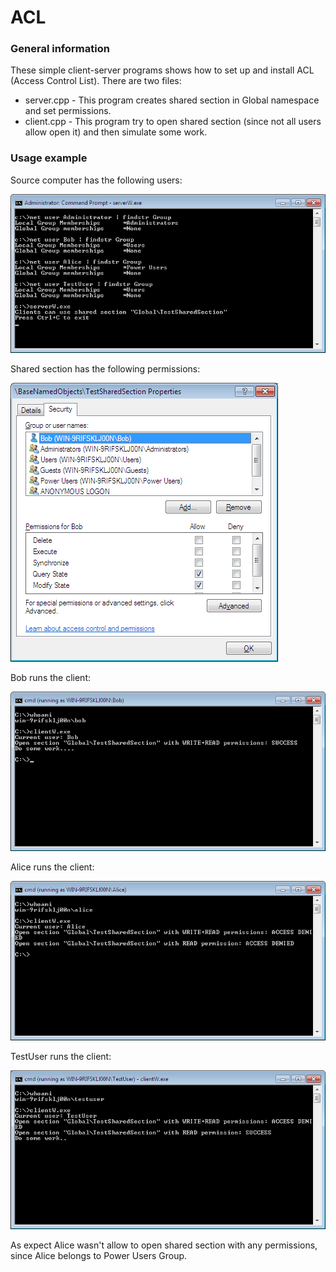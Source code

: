 ACL
===

### General information
These simple client-server programs shows how to set up and install ACL (Access Control List). There are two files:

* server.cpp - This program creates shared section in Global namespace and set permissions.
* client.cpp - This program try to open shared section (since not all users allow open it) and then simulate some work.

### Usage example
Source computer has the following users:

![users on test computer](img\users_on_computer.png)

Shared section has the following permissions:

![shared section permissions](img\shared_section_permissions.png)

Bob runs the client:

![bob runs client](img\client_bob.png)

Alice runs the client:

![alice runs client](img\client_alice.png)

TestUser runs the client:

![testuser runs client](img\client_testuser.png)

As expect Alice wasn't allow to open shared section with any permissions, since Alice belongs to Power Users Group.
